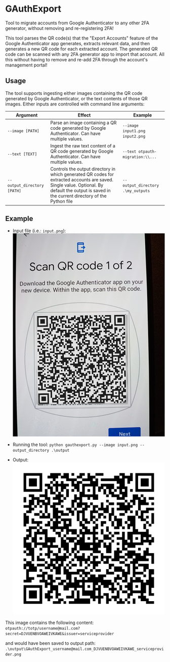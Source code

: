 # GAuthExport
Tool to migrate accounts from Google Authenticator to any other 2FA generator, without removing and re-registering 2FA!

This tool parses the QR code(s) that the "Export Accounts" feature of the Google Authenticator app generates, extracts relevant data, and then generates a new QR code for each extracted account. The generated QR code can be scanned with any 2FA generator app to import that account. All this without having to remove and re-add 2FA through the account's management portal!

## Usage

The tool supports ingesting either images containing the QR code generated by Google Authenticator, or the text contents of those QR images. Either inputs are controlled with command line arguments:

|Argument|Effect|Example|
|-|-|-|
|`--image [PATH]`|Parse an image containing a QR code generated by Google Authenticator. Can have multiple values.|`--image input1.png input2.png`|
|`--text [TEXT]`|Ingest the raw text content of a QR code generated by Google Authenticator. Can have multiple values.|`--text otpauth-migration:\\...`|
|`--output_directory [PATH]`|Controls the output directory in which generated QR codes for extracted accounts are saved. Single value. Optional. By default the output is saved in the current directory of the Python file|`--output_directory .\my_outputs`|

## Example

- Input file (i.e.: `input.png`):
![Photo of a phone screen with Google Authenticator showing a QR code for the account export feature](img/example_photo.png)

- Running the tool:
`python gauthexport.py --image input.png --output_directory .\output`

- Output:
![Example of QR code generated by app](img/example_output.png)

This image contains the following content:
`otpauth://totp/username@mail.com?secret=DJVUENBVOAWEIVKAWE&issuer=serviceprovider`

and would have been saved to output path:
`.\output\GAuthExport_username@mail.com_DJVUENBVOAWEIVKAWE_serviceprovider.png`


